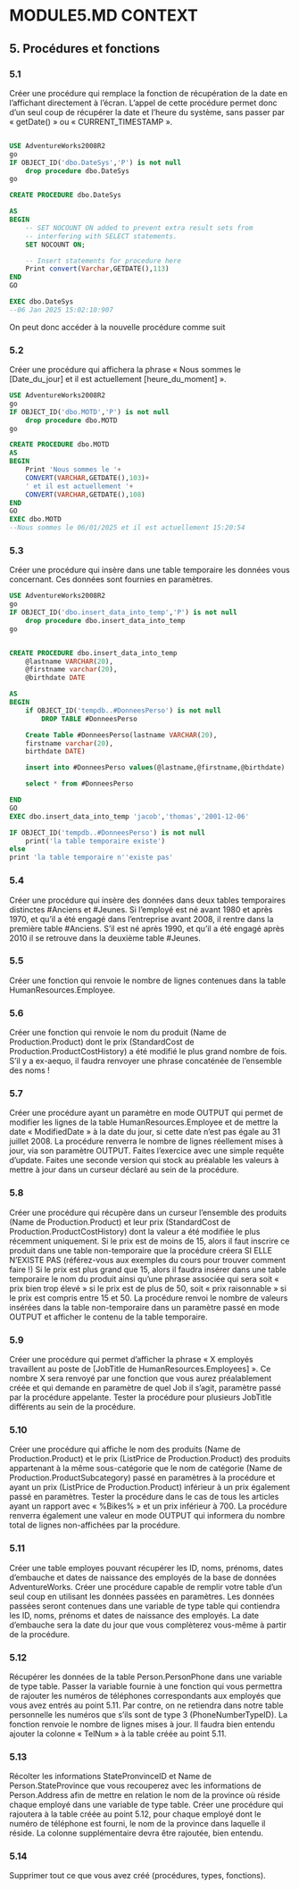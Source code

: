 
# MODULE5.MD CONTEXT

## 5. Procédures et fonctions

### 5.1

Créer une procédure qui remplace la fonction de récupération de la date en l’affichant directement à l’écran. L’appel de cette procédure permet donc d’un seul coup de récupérer la date et l’heure du système, sans passer par « getDate() » ou « CURRENT_TIMESTAMP ».

```sql

USE AdventureWorks2008R2
go
IF OBJECT_ID('dbo.DateSys','P') is not null
	drop procedure dbo.DateSys
go

CREATE PROCEDURE dbo.DateSys

AS
BEGIN
	-- SET NOCOUNT ON added to prevent extra result sets from
	-- interfering with SELECT statements.
	SET NOCOUNT ON;

    -- Insert statements for procedure here
	Print convert(Varchar,GETDATE(),113)
END
GO

EXEC dbo.DateSys
--06 Jan 2025 15:02:10:907

```

On peut donc accéder à la nouvelle procédure comme suit



### 5.2

Créer une procédure qui affichera la phrase « Nous sommes le [Date_du_jour] et il est actuellement [heure_du_moment] ».

```sql
USE AdventureWorks2008R2
go
IF OBJECT_ID('dbo.MOTD','P') is not null
	drop procedure dbo.MOTD
go

CREATE PROCEDURE dbo.MOTD
AS
BEGIN
	Print 'Nous sommes le '+ 
	CONVERT(VARCHAR,GETDATE(),103)+
	' et il est actuellement '+ 
	CONVERT(VARCHAR,GETDATE(),108)
END
GO
EXEC dbo.MOTD
--Nous sommes le 06/01/2025 et il est actuellement 15:20:54

```

### 5.3

Créer une procédure qui insère dans une table temporaire les données vous concernant. Ces données sont fournies en paramètres.

```sql
USE AdventureWorks2008R2
go
IF OBJECT_ID('dbo.insert_data_into_temp','P') is not null
	drop procedure dbo.insert_data_into_temp
go


CREATE PROCEDURE dbo.insert_data_into_temp 
	@lastname VARCHAR(20),
	@firstname varchar(20),
	@birthdate DATE

AS
BEGIN
	if OBJECT_ID('tempdb..#DonneesPerso') is not null 
		DROP TABLE #DonneesPerso

	Create Table #DonneesPerso(lastname VARCHAR(20),
	firstname varchar(20),
	birthdate DATE)

	insert into #DonneesPerso values(@lastname,@firstname,@birthdate)

	select * from #DonneesPerso

END
GO
EXEC dbo.insert_data_into_temp 'jacob','thomas','2001-12-06'

IF OBJECT_ID('tempdb..#DonneesPerso') is not null
	print('la table temporaire existe')
else 
print 'la table temporaire n''existe pas'
```

### 5.4

Créer une procédure qui insère des données dans deux tables temporaires distinctes #Anciens et #Jeunes. Si l’employé est né avant 1980 et après 1970, et qu’il a été engagé dans l’entreprise avant 2008, il rentre dans la première table #Anciens. S’il est né après 1990, et qu’il a été engagé après 2010 il se retrouve dans la deuxième table #Jeunes.

### 5.5

Créer une fonction qui renvoie le nombre de lignes contenues dans la table HumanResources.Employee.

### 5.6

Créer une fonction qui renvoie le nom du produit (Name de Production.Product) dont le prix (StandardCost de Production.ProductCostHistory) a été modifié le plus grand nombre de fois. S’il y a ex-aequo, il faudra renvoyer une phrase concaténée de l’ensemble des noms !

### 5.7

Créer une procédure ayant un paramètre en mode OUTPUT qui permet de modifier les lignes de la table HumanResources.Employee et de mettre la date « ModifiedDate » à la date du jour, si cette date n’est pas égale au 31 juillet 2008. La procédure renverra le nombre de lignes réellement mises à jour, via son paramètre OUTPUT.
Faites l’exercice avec une simple requête d’update. Faites une seconde version qui stock au préalable les valeurs à mettre à jour dans un curseur déclaré au sein de la procédure.

### 5.8

Créer une procédure qui récupère dans un curseur l’ensemble des produits (Name de Production.Product) et leur prix (StandardCost de Production.ProductCostHistory) dont la valeur a été modifiée le plus récemment uniquement.
Si le prix est de moins de 15, alors il faut inscrire ce produit dans une table non-temporaire que la procédure créera SI ELLE N’EXISTE PAS (référez-vous aux exemples du cours pour trouver comment faire !)
Si le prix est plus grand que 15, alors il faudra insérer dans une table temporaire le nom du produit ainsi qu’une phrase associée qui sera soit « prix bien trop élevé » si le prix est de plus de 50, soit « prix raisonnable » si le prix est compris entre 15 et 50.
La procédure renvoi le nombre de valeurs insérées dans la table non-temporaire dans un paramètre passé en mode OUTPUT et afficher le contenu de la table temporaire.

### 5.9

Créer une procédure qui permet d’afficher la phrase « X employés travaillent au poste de [JobTitle de HumanResources.Employees] ».
Ce nombre X sera renvoyé par une fonction que vous aurez préalablement créée et qui demande en paramètre de quel Job il s’agit, paramètre passé par la procédure appelante.
Tester la procédure pour plusieurs JobTitle différents au sein de la procédure.

### 5.10

Créer une procédure qui affiche le nom des produits (Name de Production.Product) et le prix (ListPrice de Production.Product) des produits appartenant à la même sous-catégorie que le nom de catégorie (Name de Production.ProductSubcategory) passé en paramètres à la procédure et ayant un prix (ListPrice de Production.Product) inférieur à un prix également passé en paramètres.
Tester la procédure dans le cas de tous les articles ayant un rapport avec « %Bikes% » et un prix inférieur à 700.
La procédure renverra également une valeur en mode OUTPUT qui informera du nombre total de lignes non-affichées par la procédure.

### 5.11

Créer une table employes pouvant récupérer les ID, noms, prénoms, dates d’embauche et dates de naissance des employés de la base de données AdventureWorks.
Créer une procédure capable de remplir votre table d’un seul coup en utilisant les données passées en paramètres. Les données passées seront contenues dans une variable de type table qui contiendra les ID, noms, prénoms et dates de naissance des employés. La date d’embauche sera la date du jour que vous complèterez vous-même à partir de la procédure.

### 5.12

Récupérer les données de la table Person.PersonPhone dans une variable de type table. Passer la variable fournie à une fonction qui vous permettra de rajouter les numéros de téléphones correspondants aux employés que vous avez entrés au point 5.11. Par contre, on ne retiendra dans notre table personnelle les numéros que s’ils sont de type 3 (PhoneNumberTypeID).
La fonction renvoie le nombre de lignes mises à jour.
Il faudra bien entendu ajouter la colonne « TelNum » à la table créée au point 5.11.

### 5.13

Récolter les informations StatePronvinceID et Name de Person.StateProvince que vous recouperez avec les informations de Person.Address afin de mettre en relation le nom de la province où réside chaque employé dans une variable de type table.
Créer une procédure qui rajoutera à la table créée au point 5.12, pour chaque employé dont le numéro de téléphone est fourni, le nom de la province dans laquelle il réside. La colonne supplémentaire devra être rajoutée, bien entendu.

### 5.14

Supprimer tout ce que vous avez créé (procédures, types, fonctions).

